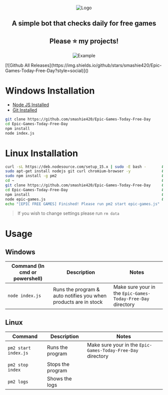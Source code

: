 <div align="center">
  <p>
    <img src="https://i.imgur.com/hiUD8fe.png" title="Logo">
  </p>

  <p style="text-align: center;">
    <h2>A simple bot that checks daily for free games</h2>
  </p>
  
  <p>
    <h2>Please ⭐ my projects!</h2>
  </p>
  
  <p>
    <!--<img src="https://i.imgur.com/VOHG0Bx.gif" title="Example">-->
    <img src="https://i.imgur.com/sn0jbCJ.png" title="Example">
  </p>
</div>
[![Github All Releases](https://img.shields.io/github/stars/smashie420/Epic-Games-Today-Free-Day?style=social)]()


# Windows Installation
- [Node JS Installed](https://nodejs.org/en/download/)
- [Git Installed](https://git-scm.com/downloads)
```bash
git clone https://github.com/smashie420/Epic-Games-Today-Free-Day
cd Epic-Games-Today-Free-Day
npm install
node index.js
```



# Linux Installation
```bash
curl -sL https://deb.nodesource.com/setup_15.x | sudo -E bash -       && \
sudo apt-get install nodejs git curl chromium-browser -y              && \
sudo npm install -g pm2                                               && \
cd ~                                                                  && \
git clone https://github.com/smashie420/Epic-Games-Today-Free-Day     && \
cd Epic-Games-Today-Free-Day                                          && \
npm install                                                           && \
node epic-games.js                                                    && \
echo "[EPIC FREE GAMES] Finished! Please run pm2 start epic-games.js"
```
> If you wish to change settings please run `rm data`

# Usage
  ## Windows
  | Command (In cmd or powershell) | Description | Notes |
  | --- | --- | --- |
  | `node index.js` | Runs the program & auto notifies you when products are in stock | Make sure your in the `Epic-Games-Today-Free-Day` directory |
    
  ## Linux 
  | Command  | Description | Notes |
  | --- | --- | --- |
  | `pm2 start index.js` | Runs the program | Make sure your in the `Epic-Games-Today-Free-Day` directory |
  | `pm2 stop index` | Stops the program |
  | `pm2 logs` | Shows the logs |
